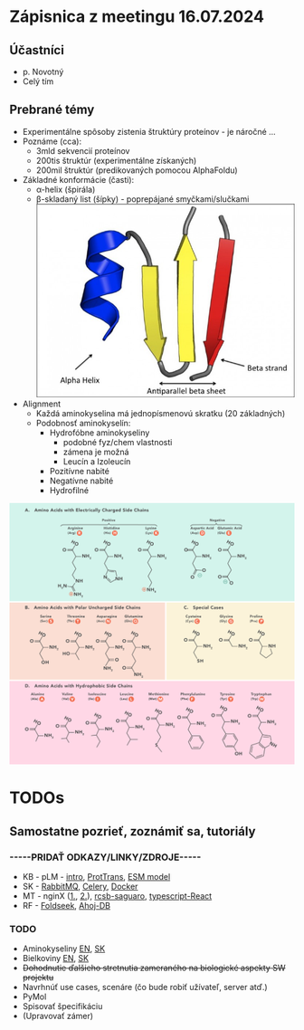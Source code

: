 # Zápisnica z meetingu 16.07.2024

## Účastníci

- p. Novotný
- Celý tím

## Prebrané témy

- Experimentálne spôsoby zistenia štruktúry proteínov - je náročné ...
- Poznáme (cca):
  - 3mld sekvencií proteínov
  - 200tis štruktúr (experimentálne získaných)
  - 200mil štruktúr (predikovaných pomocou AlphaFoldu)
- Základné konformácie (časti):
  - α-helix (špirála)
  - β-skladaný list (šípky) - poprepájané smyčkami/slučkami
![Konformácie](./konf.png)
- Alignment
  - Každá aminokyselina má jednopísmenovú skratku (20 základných)
  - Podobnosť aminokyselín:
    - Hydrofóbne aminokyseliny
      - podobné fyz/chem vlastnosti
      - zámena je možná
      - Leucín a Izoleucín
    - Pozitívne nabité
    - Negatívne nabité
    - Hydrofilné


![Aminokyseliny](./aminoacids.png)

# TODOs

## Samostatne pozrieť, zoznámiť sa, tutoriály

### -----PRIDAŤ ODKAZY/LINKY/ZDROJE-----
- KB - pLM - [intro](https://www.youtube.com/watch?v=ekDaxrbloC0), [ProtTrans](https://arxiv.org/pdf/2007.06225), [ESM model](https://www.biorxiv.org/content/10.1101/2022.07.20.500902v3.full.pdf)
- SK - [RabbitMQ](https://www.rabbitmq.com/tutorials), [Celery](https://docs.celeryq.dev/en/latest/), [Docker](https://docs.docker.com/guides/workshop/)
- MT - nginX ([1.](https://youtu.be/JKxlsvZXG7c), [2.](https://youtu.be/9nyiY-psbMs)), [rcsb-saguaro](https://github.com/rcsb/rcsb-saguaro), [typescript-React](https://youtu.be/FJDVKeh7RJI)
- RF - [Foldseek](https://www.youtube.com/watch?v=k5Rbi22TtOA), [Ahoj-DB](https://apoholo.cz/about)
  
### TODO

- Aminokyseliny [EN](https://en.wikipedia.org/wiki/Amino_acid), [SK](https://sk.wikipedia.org/wiki/Aminokyselina)
- Bielkoviny [EN](https://en.wikipedia.org/wiki/Protein), [SK](https://sk.wikipedia.org/wiki/Bielkovina)
- <del>Dohodnutie ďalšieho stretnutia zameraného na biologické aspekty SW projektu</del> 
- Navrhnúť use cases, scenáre (čo bude robiť užívateľ, server atď.)
- PyMol
- Spisovať špecifikáciu
- (Upravovať zámer)

